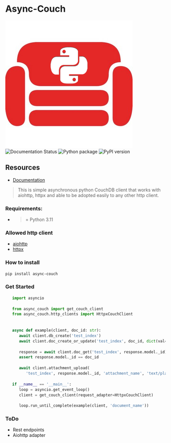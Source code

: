 # Async-Couch

![Logo](docs/source/_static/logo.jpg)
![Documentation Status](https://readthedocs.org/projects/async-couch/badge/?version=latest)
![Python package](https://github.com/symstu/async-couch/workflows/testing/badge.svg?branch=master)
![PyPI version](https://badge.fury.io/py/async-couch.svg)

## Resources
   * [Documentation](https://async-couch.readthedocs.io/en/latest/)

> This is simple asynchronous python CouchDB client that works with
> aiohttp, httpx and able to be adopted easily to any other http client.

### Requirements:
   * >= Python 3.11

### Allowed http client
   * [aiohttp](https://docs.aiohttp.org/en/stable/>)
   * [httpx](https://www.python-httpx.org/>)

### How to install
```bash 
pip install async-couch
```

### Get Started
```python
   import asyncio

   from async_couch import get_couch_client
   from async_couch.http_clients import HttpxCouchClient


   async def example(client, doc_id: str):
      await client.db_create('test_index')
      await client.doc_create_or_update('test_index', doc_id, dict(val=1))

      response = await client.doc_get('test_index', response.model._id)
      assert response.model._id == doc_id

      await client.attachment_upload(
         'test_index', response.model._id, 'attachment_name', 'text/plain', b'\0')

   if __name__ == '__main__':
      loop = asyncio.get_event_loop()
      client = get_couch_client(request_adapter=HttpxCouchClient)

      loop.run_until_complete(example(client, 'document_name'))
```

### ToDo
* Rest endpoints
* Aiohttp adapter
